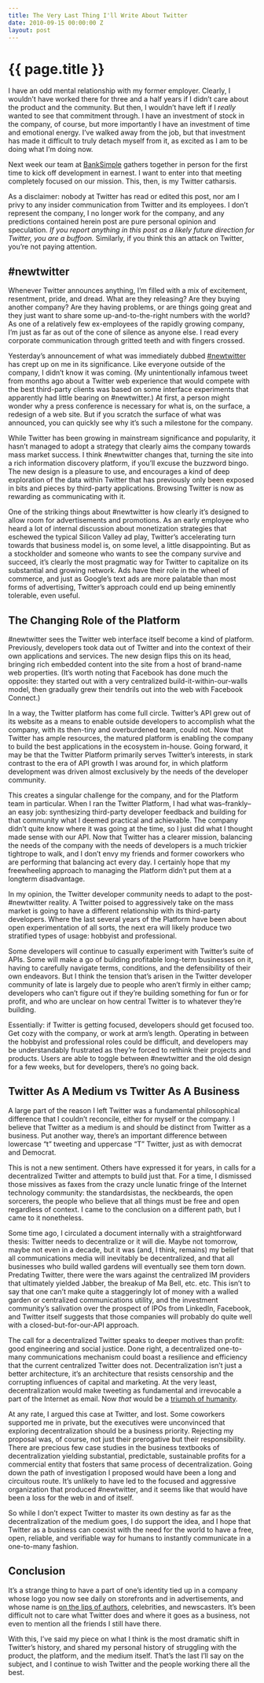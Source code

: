 ```yaml
---
title: The Very Last Thing I'll Write About Twitter
date: 2010-09-15 00:00:00 Z
layout: post
---
```


{{ page.title }}
================

I have an odd mental relationship with my former employer. Clearly, I wouldn’t have worked there for three and a half years if I didn’t care about the product and the community. But then, I wouldn’t have left if I *really* wanted to see that commitment through. I have an investment of stock in the company, of course, but more importantly I have an investment of time and emotional energy. I’ve walked away from the job, but that investment has made it difficult to truly detach myself from it, as excited as I am to be doing what I’m doing now.

Next week our team at [BankSimple](https://banksimple.com/) gathers together in person for the first time to kick off development in earnest. I want to enter into that meeting completely focused on our mission. This, then, is my Twitter catharsis.

As a disclaimer: nobody at Twitter has read or edited this post, nor am I privy to any insider communication from Twitter and its employees. I don’t represent the company, I no longer work for the company, and any predictions contained herein post are pure personal opinion and speculation. *If you report anything in this post as a likely future direction for Twitter, you are a buffoon.* Similarly, if you think this an attack on Twitter, you’re not paying attention.

\#newtwitter
------------

Whenever Twitter announces anything, I’m filled with a mix of excitement, resentment, pride, and dread. What are they releasing? Are they buying another company? Are they having problems, or are things going great and they just want to share some up-and-to-the-right numbers with the world? As one of a relatively few ex-employees of the rapidly growing company, I’m just as far as out of the cone of silence as anyone else. I read every corporate communication through gritted teeth and with fingers crossed.

Yesterday’s announcement of what was immediately dubbed [\#newtwitter](http://twitter.com/newtwitter) has crept up on me in its significance. Like everyone outside of the company, I didn’t know it was coming. (My unintentionally infamous tweet from months ago about a Twitter web experience that would compete with the best third-party clients was based on some interface experiments that apparently had little bearing on \#newtwitter.) At first, a person might wonder why a press conference is necessary for what is, on the surface, a redesign of a web site. But if you scratch the surface of what was announced, you can quickly see why it’s such a milestone for the company.

While Twitter has been growing in mainstream significance and popularity, it hasn’t managed to adopt a strategy that clearly aims the company towards mass market success. I think \#newtwitter changes that, turning the site into a rich information discovery platform, if you’ll excuse the buzzword bingo. The new design is a pleasure to use, and encourages a kind of deep exploration of the data within Twitter that has previously only been exposed in bits and pieces by third-party applications. Browsing Twitter is now as rewarding as communicating with it.

One of the striking things about \#newtwitter is how clearly it’s designed to allow room for advertisements and promotions. As an early employee who heard a lot of internal discussion about monetization strategies that eschewed the typical Silicon Valley ad play, Twitter’s accelerating turn towards that business model is, on some level, a little disappointing. But as a stockholder and someone who wants to see the company survive and succeed, it’s clearly the most pragmatic way for Twitter to capitalize on its substantial and growing network. Ads have their role in the wheel of commerce, and just as Google’s text ads are more palatable than most forms of advertising, Twitter’s approach could end up being eminently tolerable, even useful.

The Changing Role of the Platform
---------------------------------

\#newtwitter sees the Twitter web interface itself become a kind of platform. Previously, developers took data out of Twitter and into the context of their own applications and services. The new design flips this on its head, bringing rich embedded content into the site from a host of brand-name web properties. (It’s worth noting that Facebook has done much the opposite: they started out with a very centralized build-it-within-our-walls model, then gradually grew their tendrils out into the web with Facebook Connect.)

In a way, the Twitter platform has come full circle. Twitter’s API grew out of its website as a means to enable outside developers to accomplish what the company, with its then-tiny and overburdened team, could not. Now that Twitter has ample resources, the matured platform is enabling the company to build the best applications in the ecosystem in-house. Going forward, it may be that the Twitter Platform primarily serves Twitter’s interests, in stark contrast to the era of API growth I was around for, in which platform development was driven almost exclusively by the needs of the developer community.

This creates a singular challenge for the company, and for the Platform team in particular. When I ran the Twitter Platform, I had what was–frankly–an easy job: synthesizing third-party developer feedback and building for that community what I deemed practical and achievable. The company didn’t quite know where it was going at the time, so I just did what I thought made sense with our API. Now that Twitter has a clearer mission, balancing the needs of the company with the needs of developers is a much trickier tightrope to walk, and I don’t envy my friends and former coworkers who are performing that balancing act every day. I certainly hope that my freewheeling approach to managing the Platform didn’t put them at a longterm disadvantage.

In my opinion, the Twitter developer community needs to adapt to the post-\#newtwitter reality. A Twitter poised to aggressively take on the mass market is going to have a different relationship with its third-party developers. Where the last several years of the Platform have been about open experimentation of all sorts, the next era will likely produce two stratified types of usage: hobbyist and professional.

Some developers will continue to casually experiment with Twitter’s suite of APIs. Some will make a go of building profitable long-term businesses on it, having to carefully navigate terms, conditions, and the defensibility of their own endeavors. But I think the tension that’s arisen in the Twitter developer community of late is largely due to people who aren’t firmly in either camp; developers who can’t figure out if they’re building something for fun or for profit, and who are unclear on how central Twitter is to whatever they’re building.

Essentially: if Twitter is getting focused, developers should get focused too. Get cozy with the company, or work at arm’s length. Operating in between the hobbyist and professional roles could be difficult, and developers may be understandably frustrated as they’re forced to rethink their projects and products. Users are able to toggle between \#newtwitter and the old design for a few weeks, but for developers, there’s no going back.

Twitter As A Medium vs Twitter As A Business
--------------------------------------------

A large part of the reason I left Twitter was a fundamental philosophical difference that I couldn’t reconcile, either for myself or the company. I believe that Twitter as a medium is and should be distinct from Twitter as a business. Put another way, there’s an important difference between lowercase “t” tweeting and uppercase “T” Twitter, just as with democrat and Democrat.

This is not a new sentiment. Others have expressed it for years, in calls for a decentralized Twitter and attempts to build just that. For a time, I dismissed those missives as faxes from the crazy uncle lunatic fringe of the Internet technology community: the standardsistas, the neckbeards, the open sorcerers, the people who believe that all things must be free and open regardless of context. I came to the conclusion on a different path, but I came to it nonetheless.

Some time ago, I circulated a document internally with a straightforward thesis: Twitter needs to decentralize or it will die. Maybe not tomorrow, maybe not even in a decade, but it was (and, I think, remains) my belief that all communications media will inevitably be decentralized, and that all businesses who build walled gardens will eventually see them torn down. Predating Twitter, there were the wars against the centralized IM providers that ultimately yielded Jabber, the breakup of Ma Bell, etc. etc. This isn’t to say that one can’t make quite a staggeringly lot of money with a walled garden or centralized communications utility, and the investment community’s salivation over the prospect of IPOs from LinkedIn, Facebook, and Twitter itself suggests that those companies will probably do quite well with a closed-but-for-our-API approach.

The call for a decentralized Twitter speaks to deeper motives than profit: good engineering and social justice. Done right, a decentralized one-to-many communications mechanism could boast a resilience and efficiency that the current centralized Twitter does not. Decentralization isn’t just a better architecture, it’s an architecture that resists censorship and the corrupting influences of capital and marketing. At the very least, decentralization would make tweeting as fundamental and irrevocable a part of the Internet as email. Now *that* would be a [triumph of humanity](http://www.mediabistro.com/webnewser/biz-stone-twitter-a-triumph-of-humanity_b5952).

At any rate, I argued this case at Twitter, and lost. Some coworkers supported me in private, but the executives were unconvinced that exploring decentralization should be a business priority. Rejecting my proposal was, of course, not just their prerogative but their responsibility. There are precious few case studies in the business textbooks of decentralization yielding substantial, predictable, sustainable profits for a commercial entity that fosters that same process of decentralization. Going down the path of investigation I proposed would have been a long and circuitous route. It’s unlikely to have led to the focused and aggressive organization that produced \#newtwitter, and it seems like that would have been a loss for the web in and of itself.

So while I don’t expect Twitter to master its own destiny as far as the decentralization of the medium goes, I do support the idea, and I hope that Twitter as a business can coexist with the need for the world to have a free, open, reliable, and verifiable way for humans to instantly communicate in a one-to-many fashion.

Conclusion
----------

It’s a strange thing to have a part of one’s identity tied up in a company whose logo you now see daily on storefronts and in advertisements, and whose name is [on the lips of authors](http://www.dangerousminds.net/comments/a_discussion_with_william_gibson/), celebrities, and newscasters. It’s been difficult not to care what Twitter does and where it goes as a business, not even to mention all the friends I still have there.

With this, I’ve said my piece on what I think is the most dramatic shift in Twitter’s history, and shared my personal history of struggling with the product, the platform, and the medium itself. That’s the last I’ll say on the subject, and I continue to wish Twitter and the people working there all the best.
